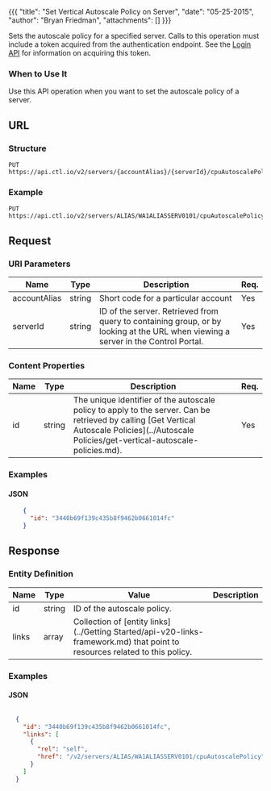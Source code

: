 {{{
  "title": "Set Vertical Autoscale Policy on Server",
  "date": "05-25-2015",
  "author": "Bryan Friedman",
  "attachments": []
}}}

Sets the autoscale policy for a specified server. Calls to this operation must include a token acquired from the authentication endpoint. See the [Login API](../Authentication/login.md) for information on acquiring this token.

### When to Use It

Use this API operation when you want to set the autoscale policy of a server.

## URL

### Structure

    PUT https://api.ctl.io/v2/servers/{accountAlias}/{serverId}/cpuAutoscalePolicy

### Example

    PUT https://api.ctl.io/v2/servers/ALIAS/WA1ALIASSERV0101/cpuAutoscalePolicy

## Request

### URI Parameters

| Name | Type | Description | Req. |
| --- | --- | --- | --- |
| accountAlias | string | Short code for a particular account | Yes |
| serverId | string | ID of the server. Retrieved from query to containing group, or by looking at the URL when viewing a server in the Control Portal. | Yes |

### Content Properties

| Name | Type | Description | Req. |
| --- | --- | --- | --- |
| id | string | The unique identifier of the autoscale policy to apply to the server. Can be retrieved by calling [Get Vertical Autoscale Policies](../Autoscale Policies/get-vertical-autoscale-policies.md). | Yes |

### Examples

#### JSON
```json
    {
      "id": "3440b69f139c435b8f9462b0661014fc"
    }
```
## Response

### Entity Definition

| Name |Type | Value | Description |
| --- | --- | --- | --- |
| id | string | ID of the autoscale policy. |
| links | array | Collection of [entity links](../Getting Started/api-v20-links-framework.md) that point to resources related to this policy. |

### Examples

#### JSON
```json

  {
    "id": "3440b69f139c435b8f9462b0661014fc",
    "links": [
      {
        "rel": "self",
        "href": "/v2/servers/ALIAS/WA1ALIASSERV0101/cpuAutoscalePolicy"
      }
    ]
  }
```
